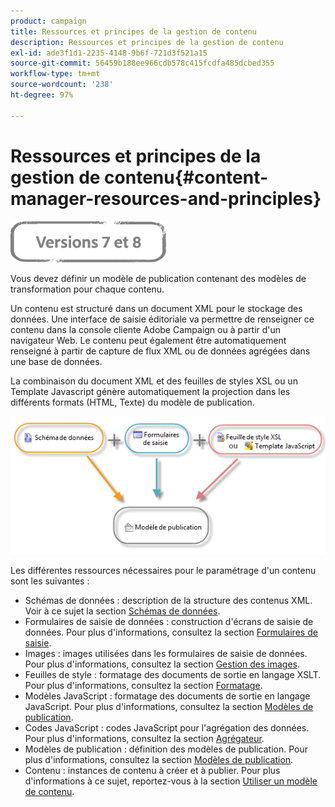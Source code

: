 ```yaml
---
product: campaign
title: Ressources et principes de la gestion de contenu
description: Ressources et principes de la gestion de contenu
exl-id: ade3f1d1-2235-4148-9b6f-721d3f521a15
source-git-commit: 56459b188ee966cdb578c415fcdfa485dcbed355
workflow-type: tm+mt
source-wordcount: '238'
ht-degree: 97%

---
```


# Ressources et principes de la gestion de contenu{#content-manager-resources-and-principles}

![](../../assets/common.svg)

Vous devez définir un modèle de publication contenant des modèles de transformation pour chaque contenu.

Un contenu est structuré dans un document XML pour le stockage des données. Une interface de saisie éditoriale va permettre de renseigner ce contenu dans la console cliente Adobe Campaign ou à partir d&#39;un navigateur Web. Le contenu peut également être automatiquement renseigné à partir de capture de flux XML ou de données agrégées dans une base de données.

La combinaison du document XML et des feuilles de styles XSL ou un Template Javascript génère automatiquement la projection dans les différents formats (HTML, Texte) du modèle de publication.

![](assets/d_ncs_content_process.png)

Les différentes ressources nécessaires pour le paramétrage d&#39;un contenu sont les suivantes :

* Schémas de données : description de la structure des contenus XML. Voir à ce sujet la section [Schémas de données](data-schemas.md).
* Formulaires de saisie de données : construction d&#39;écrans de saisie de données. Pour plus d&#39;informations, consultez la section [Formulaires de saisie](input-forms.md).
* Images : images utilisées dans les formulaires de saisie de données. Pour plus d&#39;informations, consultez la section [Gestion des images](formatting.md#image-management).
* Feuilles de style : formatage des documents de sortie en langage XSLT. Pour plus d&#39;informations, consultez la section [Formatage](formatting.md).
* Modèles JavaScript : formatage des documents de sortie en langage JavaScript. Pour plus d&#39;informations, consultez la section [Modèles de publication](publication-templates.md).
* Codes JavaScript : codes JavaScript pour l&#39;agrégation des données. Pour plus d&#39;informations, consultez la section [Agrégateur](publication-templates.md#aggregator).
* Modèles de publication : définition des modèles de publication. Pour plus d&#39;informations, consultez la section [Modèles de publication](publication-templates.md).
* Contenu : instances de contenu à créer et à publier. Pour plus d&#39;informations à ce sujet, reportez-vous à la section [Utiliser un modèle de contenu](using-a-content-template.md).
